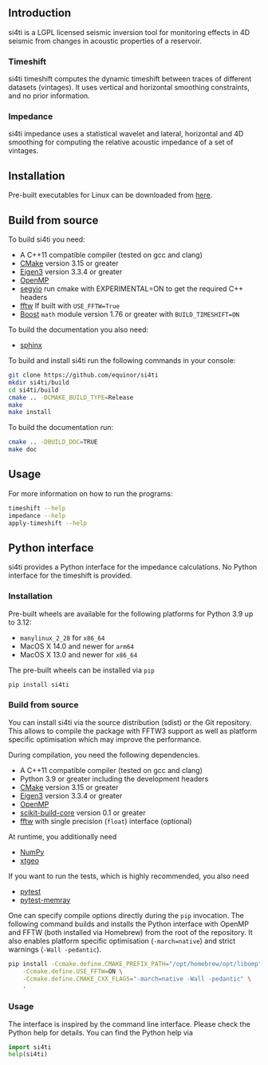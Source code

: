 ## Introduction ##
si4ti is a LGPL licensed seismic inversion tool for monitoring effects in 4D
seismic from changes in acoustic properties of a reservoir.

### Timeshift ###
si4ti timeshift computes the dynamic timeshift between traces of different
datasets (vintages). It uses vertical and horizontal smoothing constraints, and
no prior information.

### Impedance ###
si4ti impedance uses a statistical wavelet and lateral, horizontal and 4D
smoothing for computing the relative acoustic impedance of a set of vintages.

## Installation ##
Pre-built executables for Linux can be downloaded from
[here](https://github.com/equinor/si4ti/releases).

## Build from source ##
To build si4ti you need:
 * A C++11 compatible compiler (tested on gcc and clang)
 * [CMake](https://cmake.org) version 3.15 or greater
 * [Eigen3](https://eigen.tuxfamily.org) version 3.3.4 or greater
 * [OpenMP](https://www.openmp.org)
 * [segyio](https://github.com/equinor/segyio) run cmake with EXPERIMENTAL=ON to get the required C++ headers
 * [fftw](https://www.fftw.org) If built with `USE_FFTW=True`
 * [Boost](https://www.boost.org) `math` module version 1.76 or greater with
   `BUILD_TIMESHIFT=ON`

To build the documentation you also need:
 * [sphinx](https://pypi.org/project/Sphinx)

To build and install si4ti run the following commands in your console:

```bash
git clone https://github.com/equinor/si4ti
mkdir si4ti/build
cd si4ti/build
cmake .. -DCMAKE_BUILD_TYPE=Release
make
make install
```

To build the documentation run:
```bash
cmake .. -DBUILD_DOC=TRUE
make doc
```

## Usage ##
For more information on how to run the programs:
```bash
timeshift --help
impedance --help
apply-timeshift --help
```

## Python interface ##
si4ti provides a Python interface for the impedance calculations. No Python
interface for the timeshift is provided.

### Installation ###
Pre-built wheels are available for the following platforms for Python 3.9 up to
3.12:

 * `manylinux_2_28` for `x86_64`
 * MacOS X 14.0 and newer for `arm64`
 * MacOS X 13.0 and newer for `x86_64`

The pre-built wheels can be installed via `pip`

```bash
pip install si4ti
```

### Build from source ###
You can install si4ti via the source distribution (sdist) or the Git
repository. This allows to compile the package with FFTW3 support as well as
platform specific optimisation which may improve the performance.

During compilation, you need the following dependencies.
 * A C++11 compatible compiler (tested on gcc and clang)
 * Python 3.9 or greater including the development headers
 * [CMake](https://cmake.org) version 3.15 or greater
 * [Eigen3](https://eigen.tuxfamily.org) version 3.3.4 or greater
 * [OpenMP](https://www.openmp.org)
 * [scikit-build-core](https://scikit-build-core.readthedocs.io/en/latest/)
   version 0.1 or greater
 * [fftw](https://www.fftw.org) with single precision (`float`) interface
   (optional)

At runtime, you additionally need
 * [NumPy](https://numpy.org)
 * [xtgeo](https://xtgeo.readthedocs.io/en/stable/)

If you want to run the tests, which is highly recommended, you also need
 * [pytest](https://docs.pytest.org/en/stable/)
 * [pytest-memray](https://pytest-memray.readthedocs.io/en/latest/)

One can specify compile options directly during the `pip` invocation. The
following command builds and installs the Python interface with OpenMP and
FFTW (both installed via Homebrew) from the root of the repository. It also
enables platform specific optimisation (`-march=native`) and strict warnings
(`-Wall -pedantic`).

```bash
pip install -Ccmake.define.CMAKE_PREFIX_PATH="/opt/homebrew/opt/libomp" \
    -Ccmake.define.USE_FFTW=ON \
    -Ccmake.define.CMAKE_CXX_FLAGS="-march=native -Wall -pedantic" \
    .
```

### Usage ###
The interface is inspired by the command line interface. Please check the
Python help for details. You can find the Python help via

```python
import si4ti
help(si4ti)
```

